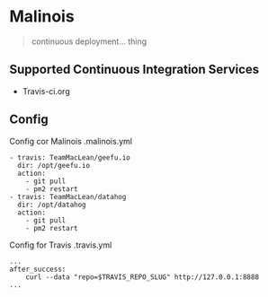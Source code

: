 # Malinois
> continuous deployment... thing

## Supported Continuous Integration Services

* Travis-ci.org

## Config

Config cor Malinois
.malinois.yml
```
- travis: TeamMacLean/geefu.io
  dir: /opt/geefu.io
  action:
    - git pull
    - pm2 restart
- travis: TeamMacLean/datahog
  dir: /opt/datahog
  action:
    - git pull
    - pm2 restart
```

Config for Travis
.travis.yml
```
...
after_success:
    curl --data "repo=$TRAVIS_REPO_SLUG" http://127.0.0.1:8888
...
```